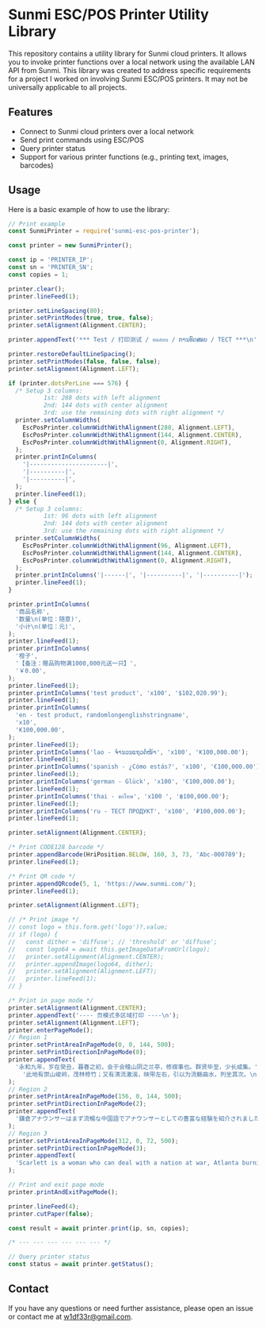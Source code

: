 # Sunmi ESC/POS Printer Utility Library

This repository contains a utility library for Sunmi cloud printers. It allows you to invoke printer functions over a local network using the available LAN API from Sunmi.
This library was created to address specific requirements for a project I worked on involving Sunmi ESC/POS printers. It may not be universally applicable to all projects.

## Features

- Connect to Sunmi cloud printers over a local network
- Send print commands using ESC/POS
- Query printer status
- Support for various printer functions (e.g., printing text, images, barcodes)

## Usage

Here is a basic example of how to use the library:

```javascript
// Print example
const SunmiPrinter = require('sunmi-esc-pos-printer');

const printer = new SunmiPrinter();

const ip = 'PRINTER_IP';
const sn = 'PRINTER_SN';
const copies = 1;

printer.clear();
printer.lineFeed(1);

printer.setLineSpacing(80);
printer.setPrintModes(true, true, false);
printer.setAlignment(Alignment.CENTER);

printer.appendText('*** Test / 打印测试 / ทดสอบ / ການທົດສອບ / ТЕСТ ***\n');

printer.restoreDefaultLineSpacing();
printer.setPrintModes(false, false, false);
printer.setAlignment(Alignment.LEFT);

if (printer.dotsPerLine === 576) {
  /* Setup 3 columns:
          1st: 288 dots with left alignment
          2nd: 144 dots with center alignment
          3rd: use the remaining dots with right alignment */
  printer.setColumnWidths(
    EscPosPrinter.columnWidthWithAlignment(288, Alignment.LEFT),
    EscPosPrinter.columnWidthWithAlignment(144, Alignment.CENTER),
    EscPosPrinter.columnWidthWithAlignment(0, Alignment.RIGHT),
  );
  printer.printInColumns(
    '|----------------------|',
    '|----------|',
    '|----------|',
  );
  printer.lineFeed(1);
} else {
  /* Setup 3 columns:
          1st: 96 dots with left alignment
          2nd: 144 dots with center alignment
          3rd: use the remaining dots with right alignment */
  printer.setColumnWidths(
    EscPosPrinter.columnWidthWithAlignment(96, Alignment.LEFT),
    EscPosPrinter.columnWidthWithAlignment(144, Alignment.CENTER),
    EscPosPrinter.columnWidthWithAlignment(0, Alignment.RIGHT),
  );
  printer.printInColumns('|------|', '|----------|', '|----------|');
  printer.lineFeed(1);
}

printer.printInColumns(
  '商品名称',
  '数量\n(单位：随意)',
  '小计\n(单位：元)',
);
printer.lineFeed(1);
printer.printInColumns(
  '橙子',
  '【备注：赠品购物满1000,000元送一只】',
  '￥0.00',
);
printer.lineFeed(1);
printer.printInColumns('test product', 'x100', '$102,020.99');
printer.lineFeed(1);
printer.printInColumns(
  'en - test product, randomlongenglishstringname',
  'x10',
  '₭100,000.00',
);
printer.lineFeed(1);
printer.printInColumns('lao - ຈຳນວນແຖວຕໍ່ໜ້າ', 'x100', '₭100,000.00');
printer.lineFeed(1);
printer.printInColumns('spanish - ¿Cómo estás?', 'x100', '€100,000.00');
printer.lineFeed(1);
printer.printInColumns('german - Glück', 'x100', '€100,000.00');
printer.lineFeed(1);
printer.printInColumns('thai - ขอโทษ', 'x100 ', '฿100,000.00');
printer.lineFeed(1);
printer.printInColumns('ru - ТЕСТ ПРОДУКТ', 'x100', '₽100,000.00');
printer.lineFeed(1);

printer.setAlignment(Alignment.CENTER);

/* Print CODE128 barcode */
printer.appendBarcode(HriPosition.BELOW, 160, 3, 73, 'Abc-000789');
printer.lineFeed(1);

/* Print QR code */
printer.appendQRcode(5, 1, 'https://www.sunmi.com/');
printer.lineFeed(1);

printer.setAlignment(Alignment.LEFT);

// /* Print image */
// const logo = this.form.get('logo')?.value;
// if (logo) {
//   const dither = 'diffuse'; // 'threshold' or 'diffuse';
//   const logo64 = await this.getImageDataFromUrl(logo);
//   printer.setAlignment(Alignment.CENTER);
//   printer.appendImage(logo64, dither);
//   printer.setAlignment(Alignment.LEFT);
//   printer.lineFeed(1);
// }

/* Print in page mode */
printer.setAlignment(Alignment.CENTER);
printer.appendText('---- 页模式多区域打印 ----\n');
printer.setAlignment(Alignment.LEFT);
printer.enterPageMode();
// Region 1
printer.setPrintAreaInPageMode(0, 0, 144, 500);
printer.setPrintDirectionInPageMode(0);
printer.appendText(
  '永和九年，岁在癸丑，暮春之初，会于会稽山阴之兰亭，修禊事也。群贤毕至，少长咸集。' +
    '此地有崇山峻岭，茂林修竹；又有清流激湍，映带左右，引以为流觞曲水，列坐其次。\n',
);
// Region 2
printer.setPrintAreaInPageMode(156, 0, 144, 500);
printer.setPrintDirectionInPageMode(2);
printer.appendText(
  '鎌倉アナウンサーはまず流暢な中国語でアナウンサーとしての豊富な経験を紹介されました。\n',
);
// Region 3
printer.setPrintAreaInPageMode(312, 0, 72, 500);
printer.setPrintDirectionInPageMode(3);
printer.appendText(
  'Scarlett is a woman who can deal with a nation at war, Atlanta burning.\n',
);

// Print and exit page mode
printer.printAndExitPageMode();

printer.lineFeed(4);
printer.cutPaper(false);

const result = await printer.print(ip, sn, copies);

/* --- --- --- --- --- --- */

// Query printer status
const status = await printer.getStatus();
```

## Contact

If you have any questions or need further assistance, please open an issue or contact me at w1df33r@gmail.com.
